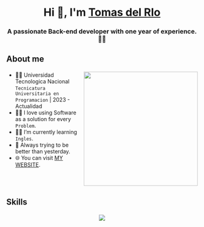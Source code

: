 <h1 align="center">Hi 👋, I'm <a href="https://100rabhcsmc.github.io/Me.io/" target="blank">
Tomas del RIo</a></h1>
<h3 align="center">A passionate Back-end developer with one year of experience. 🚀🌐</h3>

## <p>About me</p> 

<picture> <img align="right" src="https://github.com/7oSkaaa/7oSkaaa/blob/main/Images/Right_Side.gif?raw=true" width = 300px></picture>

- 👨‍🎓 Universidad Tecnologica Nacional  `Tecnicatura Universitaria en Programacion` | 2023 - Actualidad
- 👨‍💻 I love using Software as a solution for every `Problem`.
- 🙆‍♂️ I’m currently learning `Ingles`.
- 🤗 Always trying to be better than yesterday.
- 🌐 You can visit [MY WEBSITE](https://arzax.hashnode.dev).
<br/>
<br/>

## <p>Skills</p> 
<p align="center">
  <a href="https://skillicons.dev">
    <img src="https://skillicons.dev/icons?i=html,css,js,ts,react,redux,nextjs,nodejs,express,mongodb,figma,materialui,tailwind,git,github" />
  </a>
</p>
